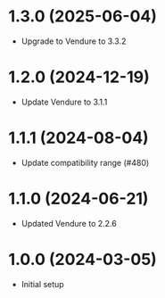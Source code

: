 # 1.3.0 (2025-06-04)

- Upgrade to Vendure to 3.3.2

# 1.2.0 (2024-12-19)

- Update Vendure to 3.1.1

# 1.1.1 (2024-08-04)

- Update compatibility range (#480)

# 1.1.0 (2024-06-21)

- Updated Vendure to 2.2.6

# 1.0.0 (2024-03-05)

- Initial setup
